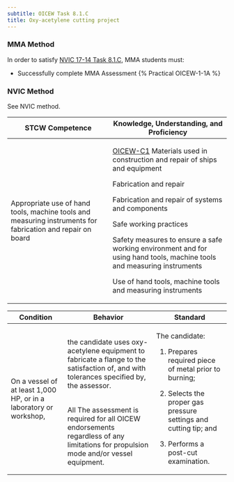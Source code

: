 ```yaml
---
subtitle: OICEW Task 8.1.C 
title: Oxy-acetylene cutting project
---
```



### MMA Method

In order to satisfy  [NVIC 17-14  Task  8.1.C](/stcw23/assets/images/nvic-17-14.pdf), MMA students must:

* Successfully complete MMA Assessment {% Practical OICEW-1-1A %}


### NVIC Method

<a onclick="togglevisibility('nvic_methods')" >See NVIC method.</a>

<div id='nvic_methods' class='hide'>

<table>
<thead>
<tr>
<th class='forty'> STCW Competence </th>
<th class='sixty'> Knowledge, Understanding, and Proficiency </th>
</tr>
</thead>




<tbody>
<tr><td markdown='1'>

Appropriate use of hand tools, machine tools and measuring instruments for fabrication and repair on board

</td><td markdown='1'>

[OICEW-C1](../../tables/31.html#OICEW-C1) Materials used in construction and repair of ships and equipment 

Fabrication and repair 

Fabrication and repair of systems and components 

Safe working practices 

Safety measures to ensure a safe working environment and for using hand tools, machine tools and measuring instruments 

Use of hand tools, machine tools and measuring instruments

</td></tr>


</tbody>
</table>


<table>
<thead>
<tr><th class='twenty'>  Condition </th><th class='twenty'> Behavior </th><th  class='sixty'>Standard </th></tr>
</thead>
<tbody >



<tr><td markdown='1'>

On a vessel of at least 1,000 HP, or in a laboratory or workshop,

</td><td markdown='1'>

the candidate uses oxy-acetylene equipment to fabricate a flange to the satisfaction of, and with tolerances specified by, the assessor.

<br>

<div class="tooltip">All
<span class="tooltiptext">
The assessment is required for all OICEW endorsements regardless of any limitations for propulsion mode and/or vessel equipment.
</span>
</div>


</td><td markdown='1'>

The candidate: 

1. Prepares required piece of metal prior to burning; 

2. Selects the proper gas pressure settings and cutting tip; and 

3. Performs a post-cut examination.

</td></tr>
</tbody>
</table>
</div>
